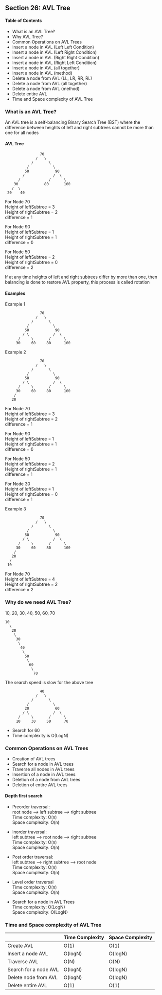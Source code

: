 ## Section 26: AVL Tree

#### Table of Contents
- What is an AVL Tree?
- Why AVL Tree?
- Common Operations on AVL Trees
- Insert a node in AVL (Left Left Condition)
- Insert a node in AVL (Left Right Condition)
- Insert a node in AVL (Right Right Condition)
- Insert a node in AVL (Right Left Condition)
- Insert a node in AVL (all together)
- Insert a node in AVL (method)
- Delete a node from AVL (LL, LR, RR, RL)
- Delete a node from AVL (all together)
- Delete a node from AVL (method)
- Delete entire AVL
- Time and Space complexity of AVL Tree


### What is an AVL Tree?

An AVL tree is a self-balancing Binary Search Tree (BST) where the difference between
heights of left and right subtrees cannot be more than one for all nodes

#### AVL Tree
```
                70
              /   \  
            /       \  
          /           \  
         50            90
        /             /  \ 
      /             /      \ 
    30            80       100
   /  \       
 20    40  
```

For Node 70 \
Height of leftSubtree = 3 \
Height of rightSubtree = 2 \
difference = 1 

For Node 90 \
Height of leftSubtree = 1 \
Height of rightSubtree = 1 \
difference = 0 

For Node 50 \
Height of leftSubtree = 2 \
Height of rightSubtree = 0 \
difference = 2

If at any time heights of left and right subtrees differ by more than one, then 
balancing is done to restore AVL property, this process is called rotation

#### Examples

Example 1
```
                70
              /   \  
            /       \  
          /           \  
         50            90
        / \           /  \ 
      /     \       /      \ 
     30     60     80      100
```

Example 2
```
                70
              /   \  
            /       \  
          /           \  
         50            90
        / \           /  \ 
      /     \       /      \ 
     30     60     80      100
    / 
   20
```

For Node 70 \
Height of leftSubtree = 3 \
Height of rightSubtree = 2 \
difference = 1

For Node 90 \
Height of leftSubtree = 1 \
Height of rightSubtree = 1 \
difference = 0

For Node 50 \
Height of leftSubtree = 2 \
Height of rightSubtree = 1 \
difference = 1

For Node 30 \
Height of leftSubtree = 1 \
Height of rightSubtree = 0 \
difference = 1


Example 3
```
                70
              /   \  
            /       \  
          /           \  
         50            90
        / \           /  \ 
      /     \       /      \ 
     30     60     80      100
    / 
   20
  /
 10
```
For Node 70 \
Height of leftSubtree = 4 \
Height of rightSubtree = 2 \
difference = 2


### Why do we need AVL Tree?

10, 20, 30, 40, 50, 60, 70 
```
10
  \ 
   20
    \ 
     30 
      \ 
       40 
        \ 
         50
          \ 
           60 
            \ 
             70 
```

The search speed is slow for the above tree
```
                40
              /   \  
            /       \  
          /           \  
         20            60
        / \           /  \ 
      /     \       /      \ 
     10     30     50      70
```

- Search for 60
- Time complexity is O(LogN)

### Common Operations on AVL Trees
- Creation of AVL trees
- Search for a node in AVL trees
- Traverse all nodes in AVL trees 
- Insertion of a node in AVL trees
- Deletion of a node from AVL trees
- Deletion of entire AVL trees

#### Depth first search
- Preorder traversal: \
root node --> left subtree --> right subtree \
Time complexity: O(n) \
Space complexity: O(n)

- Inorder traversal: \
left subtree --> root node --> right subtree \
Time complexity: O(n) \
Space complexity: O(n)

- Post order traversal: \
left subtree --> right subtree --> root node \
Time complexity: O(n) \
Space complexity: O(n)

- Level order traversal \
Time complexity: O(n) \
Space complexity: O(n)

- Search for a node in AVL Trees \
Time complexity: O(LogN) \
Space complexity: O(LogN)


### Time and Space complexity of AVL Tree
|                       | Time Complexity | Space Complexity |
|-----------------------|-----------------|------------------|
| Create AVL            | O(1)            | O(1)             |
| Insert a node AVL     | O(logN)         | O(logN)          |
| Traverse AVL          | O(N)            | O(N)             |
| Search for a node AVL | O(logN)         | O(logN)          |
| Delete node from AVL  | O(logN)         | O(logN)          |
| Delete entire AVL     | O(1)            | O(1)             |